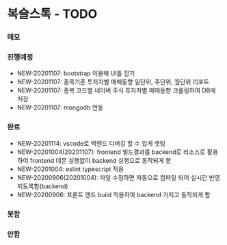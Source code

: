 # 복슬스톡 - TODO

### 메모

### 진행예정
- NEW-20201107: bootstrap 이용해 UI틀 잡기
- NEW-20201107: 종목기준 투자자별 매매동향 일단위, 주단위, 월단위 리포트
- NEW-20201107: 종복 코드별 네이버 주식 투자자별 매매동향 크롤링하여 DB에 저장
- NEW-20201107: mongodb 연동


### 완료
- NEW-20201114: vscode로 백엔드 디버깅 할 수 있게 셋팅
- NEW-20201004(20201107): frontend 빌드결과를 backend로 리소스로 활용하여 frontend 데몬 실행없이 backend 실행으로 동작되게 함
- NEW-20201004: eslint typescript 적용
- NEW-20200906(20201004): 파일 수정하면 자동으로 컴파일 되어 실시간 반영되도록함(backend)
- NEW-20200906: 프론트 엔드 build 적용하여 backend 가지고 동작되게 함

### 못함

### 안함

